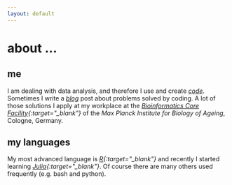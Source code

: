 ```yaml
---
layout: default
---
```


# about ...

## me

I am dealing with data analysis, and therefore I use and create *[code](/code)*.
Sometimes I write a *[blog](/blog)* post about problems solved by coding.
A lot of those solutions I apply at my workplace at the 
*[Bioinformatics Core Facility][agebit]{:target="_blank"}* of the *Max Planck Institute
for Biology of Ageing*, Cologne, Germany.

## my languages

My most advanced language is *[R][r]{:target="_blank"}* and recently I started learning 
*[Julia][jl]{:target="_blank"}*.
Of course there are many others used frequently (e.g. bash and python).

[agebit]: https://mpg-age-bioinformatics.github.io
[jl]: http://julialang.org
[r]: https://www.r-project.org
